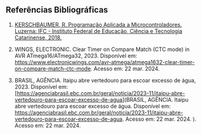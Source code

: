 ## Referências Bibliográficas

<a name="referencias"></a>

1. [KERSCHBAUMER, R. Programação Aplicada a Microcontroladores. Luzerna: IFC - Instituto Federal de Educação, Ciência e Tecnologia Catarinense, 2018. ](https://professor.luzerna.ifc.edu.br/ricardo-kerschbaumer/wp-content/uploads/sites/43/2019/11/Apostila-Programa%C3%A7%C3%A3o-Aplicada-a-Microcontroladores-2018-2.pdf)

2. WINGS, ELECTRONIC. Clear Timer on Compare Match (CTC mode) in AVR ATmega16/ATmega32, 2023. Disponível em: [<https://www.electronicwings.com/avr-atmega/atmega1632-clear-timer-on-compare-match-ctc-mode>](https://www.electronicwings.com/avr-atmega/atmega1632-clear-timer-on-compare-match-ctc-mode). Acesso em: 22 mar. 2024. 

3. BRASIL, AGÊNCIA. Itaipu abre vertedouro para escoar excesso de água, 2023. Disponível em: [<https://agenciabrasil.ebc.com.br/geral/noticia/2023-11/itaipu-abre-vertedouro-para-escoar-excesso-de-agua>](BRASIL, AGÊNCIA. Itaipu abre vertedouro para escoar excesso de água. Disponível em: <https://agenciabrasil.ebc.com.br/geral/noticia/2023-11/itaipu-abre-vertedouro-para-escoar-excesso-de-agua>. Acesso em: 22 mar. 2024. 
). Acesso em: 22 mar. 2024. 
